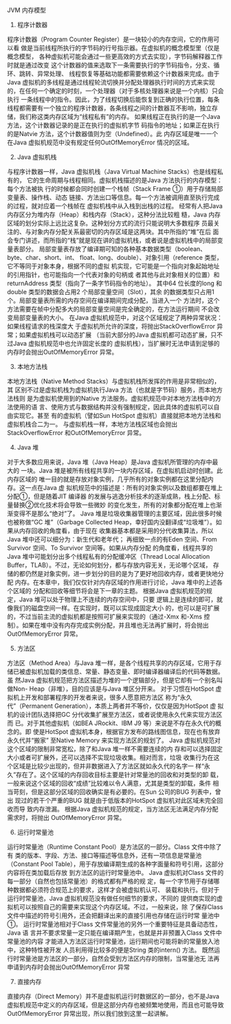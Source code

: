 JVM 内存模型


1. 程序计数器

程序计数器（Program Counter Register）是一块较小的内存空间，它的作用可以看
做是当前线程所执行的字节码的行号指示器。在虚拟机的概念模型里（仅是概念模型，
各种虚拟机可能会通过一些更高效的方式去实现），字节码解释器工作时就是通过改变
这个计数器的值来选取下一条需要执行的字节码指令，分支、循环、跳转、异常处理、
线程恢复等基础功能都需要依赖这个计数器来完成。由于Java 虚拟机的多线程是通过线程轮流切换并分配处理器执行时间的方式来实现
的，在任何一个确定的时刻，一个处理器（对于多核处理器来说是一个内核）只会执行
一条线程中的指令。因此，为了线程切换后能恢复到正确的执行位置，每条线程都需要有一个独立的程序计数器，各条线程之间的计数器互不影响，独立存储，我们称这类内存区域为“线程私有”的内存。
如果线程正在执行的是一个Java 方法，这个计数器记录的是正在执行的虚拟机字节
码指令的地址；如果正在执行的是Natvie 方法，这个计数器值则为空（Undefined）。此
内存区域是唯一一个在Java 虚拟机规范中没有规定任何OutOfMemoryError 情况的区域。

2. Java 虚拟机栈

与程序计数器一样，Java 虚拟机栈（Java Virtual Machine Stacks）也是线程私有的，
它的生命周期与线程相同。虚拟机栈描述的是Java 方法执行的内存模型：每个方法被执
行的时候都会同时创建一个栈帧（Stack Frame ①）用于存储局部变量表、操作栈、动态
链接、方法出口等信息。每一个方法被调用直至执行完成的过程，就对应着一个栈帧在
虚拟机栈中从入栈到出栈的过程。
经常有人把Java 内存区分为堆内存（Heap）和栈内存（Stack），这种分法比较粗
糙，Java 内存区域的划分实际上远比这复杂。这种划分方式的流行只能说明大多数程序
员最关注的、与对象内存分配关系最密切的内存区域是这两块。其中所指的“堆”在后
面会专门讲述，而所指的“栈”就是现在讲的虚拟机栈，或者说是虚拟机栈中的局部变
量表部分。
局部变量表存放了编译期可知的各种基本数据类型（boolean、byte、char、short、int、
float、long、double）、对象引用（reference 类型，它不等同于对象本身，根据不同的虚拟
机实现，它可能是一个指向对象起始地址的引用指针，也可能指向一个代表对象的句柄或
者其他与此对象相关的位置）和returnAddress 类型（指向了一条字节码指令的地址）。
其中64 位长度的long 和double 类型的数据会占用2 个局部变量空间（Slot），其余
的数据类型只占用1 个。局部变量表所需的内存空间在编译期间完成分配，当进入一个
方法时，这个方法需要在帧中分配多大的局部变量空间是完全确定的，在方法运行期间
不会改变局部变量表的大小。
在Java 虚拟机规范中，对这个区域规定了两种异常状况：如果线程请求的栈深度大
于虚拟机所允许的深度，将抛出StackOverflowError 异常；如果虚拟机栈可以动态扩展
（当前大部分的Java 虚拟机都可动态扩展，只不过Java 虚拟机规范中也允许固定长度的
虚拟机栈），当扩展时无法申请到足够的内存时会抛出OutOfMemoryError 异常。

3. 本地方法栈

本地方法栈（Native Method Stacks）与虚拟机栈所发挥的作用是非常相似的，其
区别不过是虚拟机栈为虚拟机执行Java 方法（也就是字节码）服务，而本地方法栈则
是为虚拟机使用到的Native 方法服务。虚拟机规范中对本地方法栈中的方法使用的语
言、使用方式与数据结构并没有强制规定，因此具体的虚拟机可以自由实现它。甚至
有的虚拟机（譬如Sun HotSpot 虚拟机）直接就把本地方法栈和虚拟机栈合二为一。
与虚拟机栈一样，本地方法栈区域也会抛出StackOverflowError 和OutOfMemoryError
异常。

4. Java 堆

对于大多数应用来说，Java 堆（Java Heap）是Java 虚拟机所管理的内存中最大的
一块。Java 堆是被所有线程共享的一块内存区域，在虚拟机启动时创建。此内存区域的
唯一目的就是存放对象实例，几乎所有的对象实例都在这里分配内存。这一点在Java 虚
拟机规范中的描述是：所有的对象实例以及数组都要在堆上分配①，但是随着JIT 编译器
的发展与逃逸分析技术的逐渐成熟，栈上分配、标量替换②优化技术将会导致一些微妙
的变化发生，所有的对象都分配在堆上也渐渐变得不是那么“绝对”了。
Java 堆是垃圾收集器管理的主要区域，因此很多时候也被称做“GC 堆”（Garbage
Collected Heap，幸好国内没翻译成“垃圾堆”）。如果从内存回收的角度看，由于现在
收集器基本都是采用的分代收集算法，所以Java 堆中还可以细分为：新生代和老年代；
再细致一点的有Eden 空间、From Survivor 空间、To Survivor 空间等。如果从内存分配
的角度看，线程共享的Java 堆中可能划分出多个线程私有的分配缓冲区（Thread Local
Allocation Buffer，TLAB）。不过，无论如何划分，都与存放内容无关，无论哪个区域，
存储的都仍然是对象实例，进一步划分的目的是为了更好地回收内存，或者更快地分配
内存。在本章中，我们仅仅针对内存区域的作用进行讨论，Java 堆中的上述各个区域的
分配和回收等细节将会是下一章的主题。
根据Java 虚拟机规范的规定，Java 堆可以处于物理上不连续的内存空间中，只要
逻辑上是连续的即可，就像我们的磁盘空间一样。在实现时，既可以实现成固定大小
的，也可以是可扩展的，不过当前主流的虚拟机都是按照可扩展来实现的（通过-Xmx
和-Xms 控制）。如果在堆中没有内存完成实例分配，并且堆也无法再扩展时，将会抛出
OutOfMemoryError 异常。

5. 方法区

方法区（Method Area）与Java 堆一样，是各个线程共享的内存区域，它用于存
储已被虚拟机加载的类信息、常量、静态变量、即时编译器编译后的代码等数据。虽
然Java 虚拟机规范把方法区描述为堆的一个逻辑部分，但是它却有一个别名叫做Non-
Heap（非堆），目的应该是与Java 堆区分开来。
对于习惯在HotSpot 虚拟机上开发和部署程序的开发者来说，很多人愿意把方法区
称为“永久代”（Permanent Generation），本质上两者并不等价，仅仅是因为HotSpot 虚
拟机的设计团队选择把GC 分代收集扩展至方法区，或者说使用永久代来实现方法区而
已。对于其他虚拟机（如BEA JRockit、IBM J9 等）来说是不存在永久代的概念的。即
使是HotSpot 虚拟机本身，根据官方发布的路线图信息，现在也有放弃永久代并“搬家”
至Native Memory 来实现方法区的规划了。
Java 虚拟机规范对这个区域的限制非常宽松，除了和Java 堆一样不需要连续的内
存和可以选择固定大小或者可扩展外，还可以选择不实现垃圾收集。相对而言，垃圾
收集行为在这个区域是比较少出现的，但并非数据进入了方法区就如永久代的名字一
样“永久”存在了。这个区域的内存回收目标主要是针对常量池的回收和对类型的卸
载，一般来说这个区域的回收“成绩”比较难以令人满意，尤其是类型的卸载，条件
相当苛刻，但是这部分区域的回收确实是有必要的。在Sun 公司的BUG 列表中，曾出
现过的若干个严重的BUG 就是由于低版本的HotSpot 虚拟机对此区域未完全回收而导
致内存泄漏。
根据Java 虚拟机规范的规定，当方法区无法满足内存分配需求时，将抛出
OutOfMemoryError 异常。

6. 运行时常量池

运行时常量池（Runtime Constant Pool）是方法区的一部分。Class 文件中除了有
类的版本、字段、方法、接口等描述等信息外，还有一项信息是常量池（Constant Pool
Table），用于存放编译期生成的各种字面量和符号引用，这部分内容将在类加载后存放
到方法区的运行时常量池中。
Java 虚拟机对Class 文件的每一部分（自然也包括常量池）的格式都有严格的规
定，每一个字节用于存储哪种数据都必须符合规范上的要求，这样才会被虚拟机认可、
装载和执行。但对于运行时常量池，Java 虚拟机规范没有做任何细节的要求，不同的
提供商实现的虚拟机可以按照自己的需要来实现这个内存区域。不过，一般来说，除
了保存Class 文件中描述的符号引用外，还会把翻译出来的直接引用也存储在运行时常
量池中①。
运行时常量池相对于Class 文件常量池的另外一个重要特征是具备动态性，Java 语
言并不要求常量一定只能在编译期产生，也就是并非预置入Class 文件中常量池的内容
才能进入方法区运行时常量池，运行期间也可能将新的常量放入池中，这种特性被开发
人员利用得比较多的便是String 类的intern() 方法。
既然运行时常量池是方法区的一部分，自然会受到方法区内存的限制，当常量池无
法再申请到内存时会抛出OutOfMemoryError 异常

7. 直接内存

直接内存（Direct Memory）并不是虚拟机运行时数据区的一部分，也不是Java
虚拟机规范中定义的内存区域，但是这部分内存也被频繁地使用，而且也可能导致
OutOfMemoryError 异常出现，所以我们放到这里一起讲解。